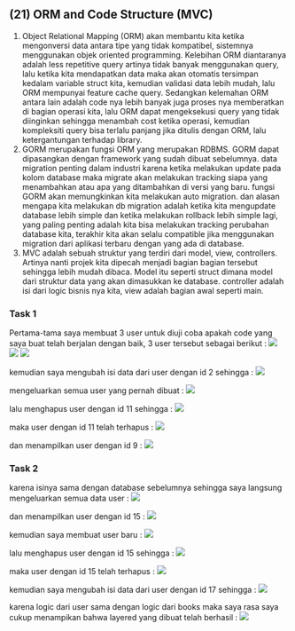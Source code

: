 ## (21) ORM and Code Structure (MVC)

1. Object Relational Mapping (ORM) akan membantu kita ketika mengonversi data antara tipe yang tidak kompatibel, sistemnya menggunakan objek oriented programming. Kelebihan ORM diantaranya adalah less repetitive query artinya tidak banyak menggunakan query, lalu ketika kita mendapatkan data maka akan otomatis tersimpan kedalam variable struct kita, kemudian validasi data lebih mudah, lalu ORM mempunyai feature cache query. Sedangkan kelemahan ORM antara lain adalah code nya lebih banyak juga proses nya memberatkan di bagian operasi kita, lalu ORM dapat mengeksekusi query yang tidak diinginkan sehingga menambah cost ketika operasi, kemudian kompleksiti query bisa terlalu panjang jika ditulis dengan ORM, lalu ketergantungan terhadap library.
2. GORM merupakan fungsi ORM yang merupakan RDBMS. GORM dapat dipasangkan dengan framework yang sudah dibuat sebelumnya. data migration penting dalam industri karena ketika melakukan update pada kolom database maka migrate akan melakukan tracking siapa yang menambahkan atau apa yang ditambahkan di versi yang baru. fungsi GORM akan memungkinkan kita melakukan auto migration. dan alasan mengapa kita melakukan db migration adalah ketika kita mengupdate database lebih simple dan ketika melakukan rollback lebih simple lagi, yang paling penting adalah kita bisa melakukan tracking perubahan database kita, terakhir kita akan selalu compatible jika menggunakan migration dari aplikasi terbaru dengan yang ada di database.
3. MVC adalah sebuah struktur yang terdiri dari model, view, controllers. Artinya nanti projek kita dipecah menjadi bagian bagian tersebut sehingga lebih mudah dibaca. Model itu seperti struct dimana model dari struktur data yang akan dimasukkan ke database. controller adalah isi dari logic bisnis nya kita, view adalah bagian awal seperti main.

### Task 1
Pertama-tama saya membuat 3 user untuk diuji coba apakah code yang saya buat telah berjalan dengan baik, 3 user tersebut sebagai berikut :
<img src="screenshots/part1create1.PNG">
<img src="screenshots/part1create2.PNG">
<img src="screenshots/part1create3.PNG">

kemudian saya mengubah isi data dari user dengan id 2 sehingga :
<img src="screenshots/part1update.PNG">

mengeluarkan semua user yang pernah dibuat :
<img src="screenshots/part1getall.PNG">

lalu menghapus user dengan id 11 sehingga :
<img src="screenshots/part1delete.PNG">

maka user dengan id 11 telah terhapus :
<img src="screenshots/part1buktiberhasildelete.PNG">

dan menampilkan user dengan id 9 :
<img src="screenshots/part1getuser.PNG">

### Task 2
karena isinya sama dengan database sebelumnya sehingga saya langsung mengeluarkan semua data user :
<img src="screenshots/part2getall.PNG">

dan menampilkan user dengan id 15 :
<img src="screenshots/part2getuser.PNG">

kemudian saya membuat user baru :
<img src="screenshots/part2create.PNG">

lalu menghapus user dengan id 15 sehingga :
<img src="screenshots/part2delete.PNG">

maka user dengan id 15 telah terhapus :
<img src="screenshots/part2buktidelete.PNG">

kemudian saya mengubah isi data dari user dengan id 17 sehingga :
<img src="screenshots/part2update.PNG">

karena logic dari user sama dengan logic dari books maka saya rasa saya cukup menampikan bahwa layered yang dibuat telah berhasil :
<img src="screenshots/part2books.PNG">
